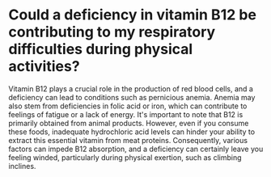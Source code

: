 # Could a deficiency in vitamin B12 be contributing to my respiratory difficulties during physical activities?

Vitamin B12 plays a crucial role in the production of red blood cells, and a deficiency can lead to conditions such as pernicious anemia. Anemia may also stem from deficiencies in folic acid or iron, which can contribute to feelings of fatigue or a lack of energy. It's important to note that B12 is primarily obtained from animal products. However, even if you consume these foods, inadequate hydrochloric acid levels can hinder your ability to extract this essential vitamin from meat proteins. Consequently, various factors can impede B12 absorption, and a deficiency can certainly leave you feeling winded, particularly during physical exertion, such as climbing inclines.